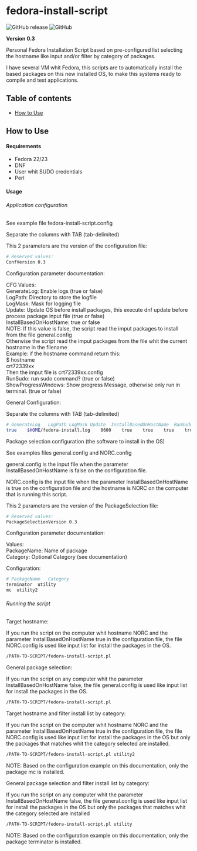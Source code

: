 # fedora-install-script

![GitHub release](https://img.shields.io/github/release/pablomenino/fedora-install-script.svg) 
![GitHub](https://img.shields.io/github/license/pablomenino/fedora-install-script.svg)

**Version 0.3**

Personal Fedora Installation Script based on pre-configured list selecting the hostname like input and/or filter by category of packages.

I have several VM whit Fedora, this scripts are to automatically install the based packages on this new installed OS, to make this systems ready to compile and test applications.

## Table of contents

* [How to Use](#how-to-use)

## <a name="how-to-use">How to Use

#### Requirements

* Fedora 22/23
* DNF
* User whit SUDO credentials
* Perl

#### Usage

###### Application configuration

See example file fedora-install-script.config

Separate the columns with TAB (tab-delimited)

This 2 parameters are the version of the configuration file:

```bash
# Reserved values:
ConfVersion	0.3
```

Configuration parameter documentation:

CFG Values: <br />
  GenerateLog: Enable logs (true or false) <br />
  LogPath: Directory to store the logfile <br />
  LogMask: Mask for logging file <br />
  Update: Update OS before install packages, this execute dnf update before process package input file (true or false) <br />
  InstallBasedOnHostName: true or false <br />
     NOTE: If this value is false, the script read the imput packages to install from the file general.config <br />
     Otherwise the script read the imput packages from the file whit the current hostname in the filename <br />
     Example: if the hostname command return this: <br />
     $ hostname <br />
     crt72339xx <br />
     Then the imput file is crt72339xx.config <br />
  RunSudo: run sudo command? (true or false) <br />
  ShowProgressWindows: Show progress Message, otherwise only run in terminal. (true or false)

General Configuration:

Separate the columns with TAB (tab-delimited)

```bash
# GenerateLog	LogPath	LogMask	Update	InstallBasedOnHostName	RunSudo	ShowProgressWindows
true	$HOME/fedora-install.log	0600	true	true	true	true
```

Package selection configuration (the software to install in the OS)

See examples files general.config and NORC.config

general.config is the input file when the parameter InstallBasedOnHostName is false on the configuration file.

NORC.config is the input file when the parameter InstallBasedOnHostName is true on the configuration file and the hostname is NORC on the computer that is running this script.

This 2 parameters are the version of the PackageSelection file:

```bash
# Reserved values:
PackageSelectionVersion	0.3
```

Configuration parameter documentation:

Values: <br />
  PackageName: Name of package <br />
  Category: Optional Category (see documentation) <br />

Configuration:

```bash
# PackageName	Category
terminator	utility
mc	utility2
```

###### Running the script

Target hostname:

If you run the script on the computer whit hostname NORC and the parameter InstallBasedOnHostName true in the configuration file, the file NORC.config is used like input list for install the packages in the OS.

```bash
/PATH-TO-SCRIPT/fedora-install-script.pl
```

General package selection:

If you run the script on any computer whit the parameter InstallBasedOnHostName false, the file general.config is used like input list for install the packages in the OS.

```bash
/PATH-TO-SCRIPT/fedora-install-script.pl
```

Target hostname and filter install list by category:

If you run the script on the computer whit hostname NORC and the parameter InstallBasedOnHostName true in the configuration file, the file NORC.config is used like input list for install the packages in the OS but only the packages that matches whit the category selected are installed.

```bash
/PATH-TO-SCRIPT/fedora-install-script.pl utility2
```

NOTE: Based on the configuration example on this documentation, only the package mc is installed.

General package selection  and filter install list by category:

If you run the script on any computer whit the parameter InstallBasedOnHostName false, the file general.config is used like input list for install the packages in the OS but only the packages that matches whit the category selected are installed

```bash
/PATH-TO-SCRIPT/fedora-install-script.pl utility
```

NOTE: Based on the configuration example on this documentation, only the package terminator is installed.

